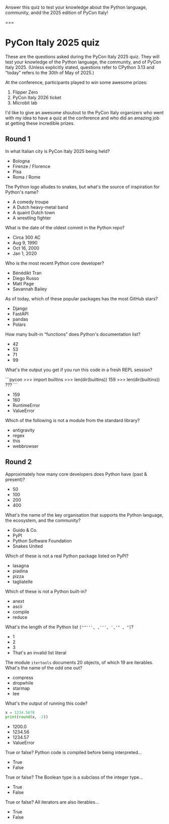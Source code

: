 Answer this quiz to test your knowledge about the Python language, community, andd the 2025 edition of PyCon Italy!

===

<script src="/user/themes/myquark/js/quiz.js"></script>
<link rel="stylesheet" href="/user/themes/myquark/css/quiz-custom.css">


# PyCon Italy 2025 quiz

These are the questions asked during the PyCon Italy 2025 quiz.
They will test your knowledge of the Python language, the community, and of PyCon Italy 2025.
(Unless explicitly stated, questions refer to CPython 3.13 and “today” refers to the 30th of May of 2025.)

At the conference, participants played to win some awesome prizes:

 1. Flipper Zero
 2. PyCon Italy 2026 ticket
 3. Microbit lab

I'd like to give an awesome shoutout to the PyCon Italy organizers who went with my idea to have a quiz at the conference and who did an amazing job at getting these incredible prizes.



## Round 1


<div class="quiz-question" data-correct="a">
  <div class="question-text"><p>In what Italian city is PyCon Italy 2025 being held?</p></div>
  <ul class="choices">
    <li data-option="a">Bologna</li>
    <li data-option="b">Firenze / Florence</li>
    <li data-option="c">Pisa</li>
    <li data-option="d">Roma / Rome</li>
  </ul>
  <p class="feedback"></p>
</div>


<div class="quiz-question" data-correct="a">
  <div class="question-text"><p>The Python logo alludes to snakes, but what's the source of inspiration for Python's name?</p></div>
  <ul class="choices">
    <li data-option="a">A comedy troupe</li>
    <li data-option="b">A Dutch heavy-metal band</li>
    <li data-option="c">A quaint Dutch town</li>
    <li data-option="d">A wrestling fighter</li>
  </ul>
  <p class="feedback"></p>
</div>


<div class="quiz-question" data-correct="b">
  <div class="question-text"><p>What is the date of the oldest commit in the Python repo?</p></div>
  <ul class="choices">
    <li data-option="a">Circa 300 AC</li>
    <li data-option="b">Aug 9, 1990</li>
    <li data-option="c">Oct 16, 2000</li>
    <li data-option="d">Jan 1, 2020</li>
  </ul>
  <p class="feedback"></p>
</div>


<div class="quiz-question" data-correct="b">
  <div class="question-text"><p>Who is the most recent Python core developer?</p></div>
  <ul class="choices">
    <li data-option="a">Bénédikt Tran</li>
    <li data-option="b">Diego Russo</li>
    <li data-option="c">Matt Page</li>
    <li data-option="d">Savannah Bailey</li>
  </ul>
  <p class="feedback"></p>
</div>


<div class="quiz-question" data-correct="b">
  <div class="question-text"><p>As of today, which of these popular packages has the most GitHub stars?</p></div>
  <ul class="choices">
    <li data-option="a">Django</li>
    <li data-option="b">FastAPI</li>
    <li data-option="c">pandas</li>
    <li data-option="d">Polars</li>
  </ul>
  <p class="feedback"></p>
</div>


<div class="quiz-question" data-correct="c">
  <div class="question-text"><p>How many built-in “functions” does Python's documentation list?</p></div>
  <ul class="choices">
    <li data-option="a">42</li>
    <li data-option="b">53</li>
    <li data-option="c">71</li>
    <li data-option="d">99</li>
  </ul>
  <p class="feedback"></p>
</div>


<div class="quiz-question" data-correct="b">
  <div class="question-text"><p>What's the output you get if you run this code in a fresh REPL session?</p></div>
  <div markdown="1">
```pycon
>>> import builtins
>>> len(dir(builtins))
159
>>> len(dir(builtins))
???
```
  </div>
  <ul class="choices">
    <li data-option="a">159</li>
    <li data-option="b">160</li>
    <li data-option="c">RuntimeError</li>
    <li data-option="d">ValueError</li>
  </ul>
  <p class="feedback"></p>
</div>


<div class="quiz-question" data-correct="b">
  <div class="question-text"><p>Which of the following is not a module from the standard library?</p></div>
  <ul class="choices">
    <li data-option="a">antigravity</li>
    <li data-option="b">regex</li>
    <li data-option="c">this</li>
    <li data-option="d">webbrowser</li>
  </ul>
  <p class="feedback"></p>
</div>


## Round 2


<div class="quiz-question" data-correct="b">
  <div class="question-text"><p>Approximately how many core developers does Python have (past & present)?</p></div>
  <ul class="choices">
    <li data-option="a">50</li>
    <li data-option="b">100</li>
    <li data-option="c">200</li>
    <li data-option="d">400</li>
  </ul>
  <p class="feedback"></p>
</div>


<div class="quiz-question" data-correct="c">
  <div class="question-text"><p>What's the name of the key organisation that supports the Python language, the ecosystem, and the community?</p></div>
  <ul class="choices">
    <li data-option="a">Guido & Co.</li>
    <li data-option="b">PyPI</li>
    <li data-option="c">Python Software Foundation</li>
    <li data-option="d">Snakes United</li>
  </ul>
  <p class="feedback"></p>
</div>


<div class="quiz-question" data-correct="b">
  <div class="question-text"><p>Which of these is not a real Python package listed on PyPI?</p></div>
  <ul class="choices">
    <li data-option="a">lasagna</li>
    <li data-option="b">piadina</li>
    <li data-option="c">pizza</li>
    <li data-option="d">tagliatelle</li>
  </ul>
  <p class="feedback"></p>
</div>


<div class="quiz-question" data-correct="d">
  <div class="question-text"><p>Which of these is not a Python built-in?</p></div>
  <ul class="choices">
    <li data-option="a">anext</li>
    <li data-option="b">ascii</li>
    <li data-option="c">compile</li>
    <li data-option="d">reduce</li>
  </ul>
  <p class="feedback"></p>
</div>


<div class="quiz-question" data-correct="b">
  <div class="question-text"><p>What's the length of the Python list <code>[""''', ,''', ','" , "]</code>?</p></div>
  <ul class="choices">
    <li data-option="a">1</li>
    <li data-option="b">2</li>
    <li data-option="c">3</li>
    <li data-option="d">That's an invalid list literal</li>
  </ul>
  <p class="feedback"></p>
</div>


<div class="quiz-question" data-correct="d">
  <div class="question-text"><p>The module <code>itertools</code> documents 20 objects, of which 19 are iterables. What's the name of the odd one out?</p></div>
  <ul class="choices">
    <li data-option="a">compress</li>
    <li data-option="b">dropwhile</li>
    <li data-option="c">starmap</li>
    <li data-option="d">tee</li>
  </ul>
  <p class="feedback"></p>
</div>


<div class="quiz-question" data-correct="a" markdown="1">
  <div class="question-text"><p>What's the output of running this code?</p></div>

```py
x = 1234.5678
print(round(x, -2))
```

  <ul class="choices">
    <li data-option="a">1200.0</li>
    <li data-option="b">1234.56</li>
    <li data-option="c">1234.57</li>
    <li data-option="d">ValueError</li>
  </ul>
  <p class="feedback"></p>
</div>


<div class="quiz-question" data-correct="a" markdown="1">
  <div class="question-text"><p>True or false? Python code is compiled before being interpreted...</p></div>
  <ul class="choices">
    <li data-option="a">True</li>
    <li data-option="b">False</li>
  </ul>
  <p class="feedback"></p>
</div>


<div class="quiz-question" data-correct="a" markdown="1">
  <div class="question-text"><p>True or false? The Boolean type is a subclass of the integer type...</p></div>
  <ul class="choices">
    <li data-option="a">True</li>
    <li data-option="b">False</li>
  </ul>
  <p class="feedback"></p>
</div>


<div class="quiz-question" data-correct="" markdown="1">
  <div class="question-text"><p>True or false? All iterators are also iterables...</p></div>
  <ul class="choices">
    <li data-option="a">True</li>
    <li data-option="b">False</li>
  </ul>
  <p class="feedback"></p>
</div>
